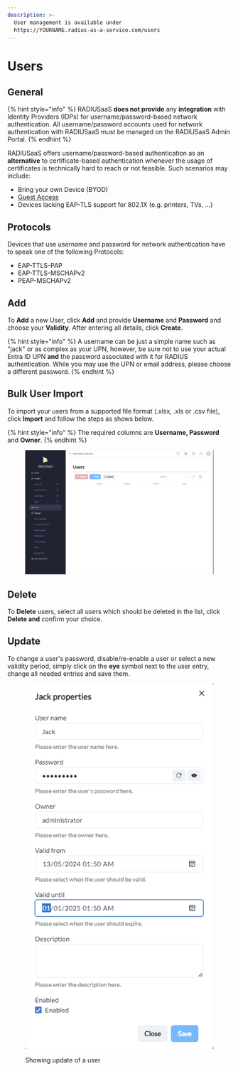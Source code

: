 ```yaml
---
description: >-
  User management is available under
  https://YOURNAME.radius-as-a-service.com/users
---
```


# Users

## General

{% hint style="info" %}
RADIUSaaS **does not provide** any **integration** with Identity Providers (IDPs) for username/password-based network authentication. All username/password accounts used for network authentication with RADIUSaaS must be managed on the RADIUSaaS Admin Portal.
{% endhint %}

RADIUSaaS offers username/password-based authentication as an **alternative** to certificate-based authentication whenever the usage of certificates is technically hard to reach or not feasible. Such scenarios may include:

* Bring your own Device (BYOD)
* [Guest Access ](my-invited-users.md)
* Devices lacking EAP-TLS support for 802.1X (e.g. printers, TVs, ...)

## Protocols

Devices that use username and password for network authentication have to speak one of the following Protocols:&#x20;

* EAP-TTLS-PAP
* EAP-TTLS-MSCHAPv2
* PEAP-MSCHAPv2

## Add

To **Add** a new User, click **Add** and provide **Username** and **Password** and choose your **Validity**. After entering all details, click **Create**.

{% hint style="info" %}
A username can be just a simple name such as "jack" or as complex as your UPN, however, be sure not to use your actual Entra ID UPN **and** the password associated with it for RADIUS authentication. While you may use the UPN or email address, please choose a different password.&#x20;
{% endhint %}

## Bulk User Import

To import your users from a supported file format (.xlsx, .xls or .csv file), click **Import** and follow the steps as shows below.

{% hint style="info" %}
The required columns are **Username, Password** and **Owner**.
{% endhint %}

<figure><img src="../.gitbook/assets/2025-02-21_16h11_28.gif" alt=""><figcaption></figcaption></figure>

## Delete

To **Delete** users, select all users which should be deleted in the list, click **Delete and** confirm your choice.

## Update

To change a user's password, disable/re-enable a user or select a new validity period, simply click on the **eye** symbol next to the user entry, change all needed entries and save them.

<figure><img src="../../.gitbook/assets/image (365).png" alt=""><figcaption><p>Showing update of a user</p></figcaption></figure>
